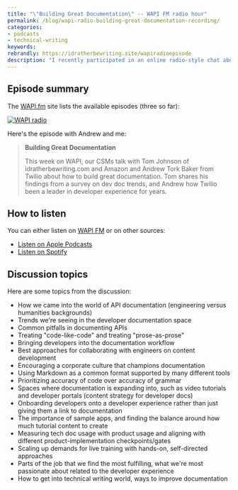 ```yaml
---
title: "\"Building Great Documentation\" -- WAPI FM radio hour"
permalink: /blog/wapi-radio-building-great-documentation-recording/
categories:
- podcasts
- technical-writing
keywords:
rebrandly: https://idratherbewriting.site/wapiradioepisode
description: "I recently participated in an online radio-style chat about documentation with the folks at <a href='https://readme.com'>Readme.com</a>. In an ambitious undertaking, Readme created a 24-hour streaming radio show (called <a href='https://wapi.fm/'>\"WAPI FM\"</a>') focused on APIs, from March 26-27, 2020. They are publishing some of the recordings week by week. During this hour, Ryan Openshaw and Greg Koberger chatted with <a href='https://www.linkedin.com/in/andrewtorkbaker/'>Andrew Baker from Twilio</a> and me about a host of documentation topics."
---
```


## Episode summary

The <a href="https://wapi.fm/">WAPI.fm</a> site lists the available episodes (three so far):

<a href="https://wapi.fm/"><img src="https://idratherbewritingmedia.com/images/wapiradio.png" alt="WAPI radio" /></a>

Here's the episode with Andrew and me:  

> **Building Great Documentation**
>
> This week on WAPI, our CSMs talk with Tom Johnson of idratherbewriting.com and Amazon and Andrew Tork Baker from Twilio about how to build great documentation. Tom shares his findings from a survey on dev doc trends, and Andrew how Twilio been a leader in developer experience for years.

## How to listen

You can either listen on <a href='https://wapi.fm/'>WAPI FM</a> or on other sources:

* [Listen on Apple Podcasts](https://podcasts.apple.com/us/podcast/building-great-documentation/id1509305056?i=1000473679847)
* [Listen on Spotify](https://open.spotify.com/episode/1GPjU3xcZBUbmJPas8b3B5)

## Discussion topics

Here are some topics from the discussion:

* How we came into the world of API documentation (engineering versus humanities backgrounds)
* Trends we're seeing in the developer documentation space
* Common pitfalls in documenting APIs
* Treating "code-like-code" and treating "prose-as-prose"
* Bringing developers into the documentation workflow
* Best approaches for collaborating with engineers on content development
* Encouraging a corporate culture that champions documentation
* Using Markdown as a common format supported by many different tools
* Prioritizing accuracy of code over accuracy of grammar
* Spaces where documentation is expanding into, such as video tutorials and developer portals (content strategy for developer docs)
* Onboarding developers onto a developer experience rather than just giving them a link to documentation
* The importance of sample apps, and finding the balance around how much tutorial content to create
* Measuring tech doc usage with product usage and aligning with different product-implementation checkpoints/gates
* Scaling up demands for live training with hands-on, self-directed approaches
* Parts of the job that we find the most fulfilling, what we're most passionate about related to the developer experience
* How to get into technical writing world, ways to improve documentation
